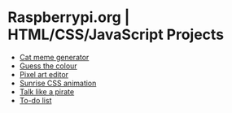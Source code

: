 # Raspberrypi.org | HTML/CSS/JavaScript Projects

- [Cat meme generator]()
- [Guess the colour]()
- [Pixel art editor]()
- [Sunrise CSS animation]()
- [Talk like a pirate]()
- [To-do list]()
